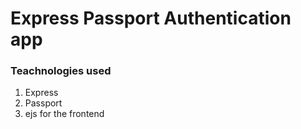 # Express Passport Authentication app

### Teachnologies used
1. Express
2. Passport
3. ejs for the frontend